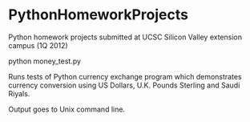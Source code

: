 PythonHomeworkProjects
======================

Python homework projects submitted at UCSC Silicon Valley extension campus (1Q 2012)


python money_test.py

Runs tests of Python currency exchange program which demonstrates currency conversion
using US Dollars, U.K. Pounds Sterling and Saudi Riyals.

Output goes to Unix command line.
